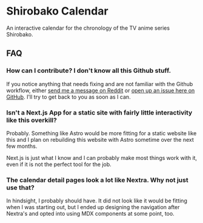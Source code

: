 # Shirobako Calendar

An interactive calendar for the chronology of the TV anime series Shirobako.

## FAQ

### How can I contribute? I don't know all this Github stuff.

If you notice anything that needs fixing and are not familiar with the Github workflow, either [send me a message on Reddit](https://www.reddit.com/user/Mistaarr) or [open up an issue here on GitHub](https://github.com/Syhans/shirobako-calendar/issues/new). I'll try to get back to you as soon as I can.

### Isn't a Next.js App for a static site with fairly little interactivity like this overkill?

Probably. Something like Astro would be more fitting for a static website like this and I plan on rebuilding this website with Astro sometime over the next few months.

Next.js is just what I know and I can probably make most things work with it, even if it is not the perfect tool for the job.

### The calendar detail pages look a lot like Nextra. Why not just use that?

In hindsight, I probably should have. It did not look like it would be fitting when I was starting out, but I ended up designing the navigation after Nextra's and opted into using MDX components at some point, too.
